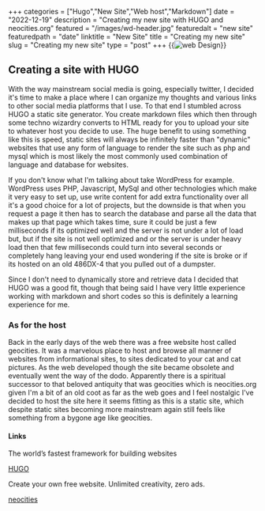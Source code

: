 +++
categories = ["Hugo","New Site","Web host","Markdown"]
date = "2022-12-19"
description = "Creating my new site with HUGO and neocities.org"
featured = "/images/wd-header.jpg"
featuredalt = "new site"
featuredpath = "date"
linktitle = "New Site"
title = "Creating my new site"
slug = "Creating my new site"
type = "post"
+++
{{<image src="/images/wd-header.jpg"  alt="web Design" position="center" style="max-width:600px">}}

## Creating a site with HUGO 

With the way mainstream social media is going, especially twitter, I decided it's time to make a place where I can organize my thoughts and various links to other social media platforms that I use. To that end I stumbled across HUGO a static site generator. You create markdown files which then through some techno wizardry converts to HTML ready for you to upload your site to whatever host you decide to use. The huge benefit to using something like this is speed, static sites will always be infinitely faster than "dynamic" websites that use any form of language to render the site such as php and mysql which is most likely the most commonly used combination of language and database for websites.
 
If you don't know what I'm talking about take WordPress for example. WordPress uses PHP, Javascript, MySql and other technologies which make it very easy to set up, use write content for add extra functionality over all it's a good choice for a lot of projects, but the downside is that when you request a page it then has to search the database and parse all the data that makes up that page which takes time, sure it could be just a few milliseconds if its optimized well and the server is not under a lot of load but, but if the site is not well optimized and or the server is under heavy load then that few milliseconds could turn into several seconds or completely hang leaving your end used wondering if the site is broke or if its hosted on an old 486DX-4 that you pulled out of a dumpster.
 
Since I don't need to dynamically store and retrieve data  I decided that HUGO was a good fit, though that being said I have very little experience working with markdown and short codes so this is definitely a learning experience for me.
 
### As for the host
 
Back in the early days of the web there was a free website host called geocities. It was a marvelous place to host and browse all manner of websites from informational sites, to sites dedicated to your cat and cat pictures. As the web developed though the site became obsolete and eventually went the way of the dodo. Apparently there is a spiritual successor to that beloved antiquity that was geocities which is neocities.org given I'm a bit of an old coot as far as the web goes and I feel nostalgic I've decided to host the site here it seems fitting as this is a static site, which despite static sites becoming more mainstream again still feels like something from a bygone age like geocities.

#### Links
The world’s fastest framework for building websites

[HUGO](https://www.gohugo.io)

Create your own free website.
Unlimited creativity, zero ads.

[neocities](https://neocities.org/)